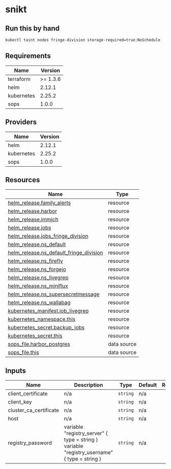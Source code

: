 # snikt

## Run this by hand

```bash
kubectl taint nodes fringe-division storage-required=true:NoSchedule
```

<!-- BEGIN_TF_DOCS -->
## Requirements

| Name | Version |
|------|---------|
| terraform | >= 1.3.6 |
| helm | 2.12.1 |
| kubernetes | 2.25.2 |
| sops | 1.0.0 |

## Providers

| Name | Version |
|------|---------|
| helm | 2.12.1 |
| kubernetes | 2.25.2 |
| sops | 1.0.0 |

## Resources

| Name | Type |
|------|------|
| [helm_release.family_alerts](https://registry.terraform.io/providers/hashicorp/helm/2.12.1/docs/resources/release) | resource |
| [helm_release.harbor](https://registry.terraform.io/providers/hashicorp/helm/2.12.1/docs/resources/release) | resource |
| [helm_release.immich](https://registry.terraform.io/providers/hashicorp/helm/2.12.1/docs/resources/release) | resource |
| [helm_release.jobs](https://registry.terraform.io/providers/hashicorp/helm/2.12.1/docs/resources/release) | resource |
| [helm_release.jobs_fringe_division](https://registry.terraform.io/providers/hashicorp/helm/2.12.1/docs/resources/release) | resource |
| [helm_release.ns_default](https://registry.terraform.io/providers/hashicorp/helm/2.12.1/docs/resources/release) | resource |
| [helm_release.ns_default_fringe_division](https://registry.terraform.io/providers/hashicorp/helm/2.12.1/docs/resources/release) | resource |
| [helm_release.ns_firefly](https://registry.terraform.io/providers/hashicorp/helm/2.12.1/docs/resources/release) | resource |
| [helm_release.ns_forgejo](https://registry.terraform.io/providers/hashicorp/helm/2.12.1/docs/resources/release) | resource |
| [helm_release.ns_livegrep](https://registry.terraform.io/providers/hashicorp/helm/2.12.1/docs/resources/release) | resource |
| [helm_release.ns_miniflux](https://registry.terraform.io/providers/hashicorp/helm/2.12.1/docs/resources/release) | resource |
| [helm_release.ns_supersecretmessage](https://registry.terraform.io/providers/hashicorp/helm/2.12.1/docs/resources/release) | resource |
| [helm_release.ns_wallabag](https://registry.terraform.io/providers/hashicorp/helm/2.12.1/docs/resources/release) | resource |
| [kubernetes_manifest.job_livegrep](https://registry.terraform.io/providers/hashicorp/kubernetes/2.25.2/docs/resources/manifest) | resource |
| [kubernetes_namespace.this](https://registry.terraform.io/providers/hashicorp/kubernetes/2.25.2/docs/resources/namespace) | resource |
| [kubernetes_secret.backup_jobs](https://registry.terraform.io/providers/hashicorp/kubernetes/2.25.2/docs/resources/secret) | resource |
| [kubernetes_secret.this](https://registry.terraform.io/providers/hashicorp/kubernetes/2.25.2/docs/resources/secret) | resource |
| [sops_file.harbor_postgres](https://registry.terraform.io/providers/carlpett/sops/1.0.0/docs/data-sources/file) | data source |
| [sops_file.this](https://registry.terraform.io/providers/carlpett/sops/1.0.0/docs/data-sources/file) | data source |

## Inputs

| Name | Description | Type | Default | Required |
|------|-------------|------|---------|:--------:|
| client\_certificate | n/a | `string` | n/a | yes |
| client\_key | n/a | `string` | n/a | yes |
| cluster\_ca\_certificate | n/a | `string` | n/a | yes |
| host | n/a | `string` | n/a | yes |
| registry\_password | variable "registry\_server" { type = string }  variable "registry\_username" { type = string } | `string` | n/a | yes |
<!-- END_TF_DOCS -->
